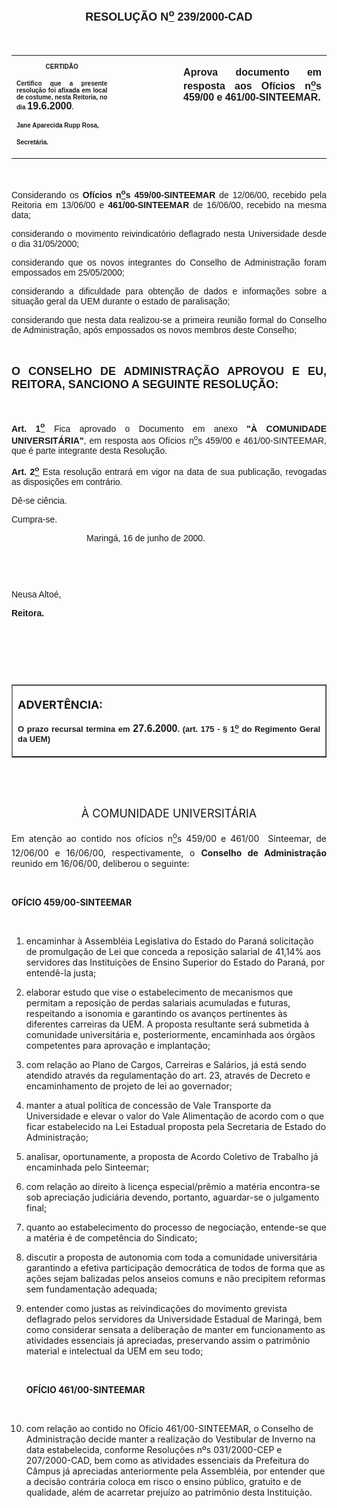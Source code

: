<BODY>

<FONT SIZE=2>
</FONT><B><FONT FACE="Arial" SIZE=4><P ALIGN="CENTER">RESOLU&Ccedil;&Atilde;O  N<U><SUP>o</U></SUP>  239/2000-CAD</P>
</B></FONT><FONT FACE="Arial">
<P>&nbsp;</P></FONT>
<TABLE CELLSPACING=0 BORDER=0 CELLPADDING=7 WIDTH=621>
<TR><TD WIDTH="32%" VALIGN="TOP">
<B><FONT FACE="Arial" SIZE=1><P ALIGN="CENTER">CERTID&Atilde;O</P>
<P ALIGN="JUSTIFY">   Certifico que a presente resolu&ccedil;&atilde;o foi afixada em local de costume, nesta Reitoria, no dia </FONT><FONT FACE="Arial">19.6.2000</FONT><FONT FACE="Arial" SIZE=1>.</P>
<P ALIGN="JUSTIFY"></P>
<P ALIGN="JUSTIFY">Jane Aparecida Rupp Rosa,</P>
<P ALIGN="JUSTIFY">Secret&aacute;ria.</B></FONT></TD>
<TD WIDTH="21%" VALIGN="TOP">&nbsp;</TD>
<TD WIDTH="47%" VALIGN="TOP">
<B><FONT FACE="Arial"><P ALIGN="JUSTIFY">Aprova documento em resposta aos Of&iacute;cios n<U><SUP>o</U>s</SUP> 459/00 e 461/00-SINTEEMAR.</B></FONT></TD>
</TR>
</TABLE>

<FONT FACE="Arial"><P ALIGN="JUSTIFY"></P>
<P ALIGN="JUSTIFY">&nbsp;</P>
<P ALIGN="JUSTIFY">&#9;Considerando os <B>Of&iacute;cios n<U><SUP>o</U>s</SUP> 459/00-SINTEEMAR </B>de 12/06/00, recebido pela Reitoria em 13/06/00 e <B>461/00-SINTEEMAR </B>de 16/06/00, recebido na mesma data;</P>
<P ALIGN="JUSTIFY">&#9;considerando o movimento reivindicat&oacute;rio deflagrado nesta Universidade desde o dia 31/05/2000;</P>
<P ALIGN="JUSTIFY">&#9;considerando que os novos integrantes do Conselho de Administra&ccedil;&atilde;o foram empossados em 25/05/2000;</P>
<P ALIGN="JUSTIFY">&#9;considerando a dificuldade para obten&ccedil;&atilde;o de dados e informa&ccedil;&otilde;es sobre a situa&ccedil;&atilde;o geral da UEM durante o estado de paralisa&ccedil;&atilde;o;</P>
<P ALIGN="JUSTIFY">&#9;considerando que nesta data realizou-se a primeira reuni&atilde;o formal do Conselho de Administra&ccedil;&atilde;o, ap&oacute;s empossados os novos membros deste Conselho;</P>
<P ALIGN="JUSTIFY"></P>
<P ALIGN="JUSTIFY">&nbsp;</P>
</FONT><B><FONT FACE="Arial" SIZE=4><P ALIGN="JUSTIFY">O CONSELHO DE ADMINISTRA&Ccedil;&Atilde;O APROVOU E EU, REITORA, SANCIONO A SEGUINTE RESOLU&Ccedil;&Atilde;O:</P>
</B></FONT><FONT FACE="Arial">
<P>&nbsp;</P>
<B><P ALIGN="JUSTIFY">Art. 1<U><SUP>o</B></U></SUP> Fica aprovado o Documento em anexo <B>&quot;&Agrave; COMUNIDADE UNIVERSIT&Aacute;RIA&quot;</B>, em resposta aos Of&iacute;cios n<U><SUP>o</U>s</SUP> 459/00 e 461/00-SINTEEMAR, que &eacute; parte integrante desta Resolu&ccedil;&atilde;o.</P>
<B><P ALIGN="JUSTIFY">&#9;Art. 2<U><SUP>o</B></U></SUP> Esta resolu&ccedil;&atilde;o entrar&aacute; em vigor na data de sua publica&ccedil;&atilde;o, revogadas as disposi&ccedil;&otilde;es em contr&aacute;rio.</P>
<P ALIGN="JUSTIFY">&#9;D&ecirc;-se ci&ecirc;ncia.</P>
<P ALIGN="JUSTIFY">&#9;Cumpra-se.</P>
<P ALIGN="JUSTIFY"></P><DIR>
<DIR>
<DIR>

<P ALIGN="JUSTIFY">&#9;&#9;&#9;Maring&aacute;, 16 de junho de 2000.</P>
<P ALIGN="JUSTIFY"></P>
<P ALIGN="JUSTIFY">&nbsp;</P>
<P ALIGN="JUSTIFY">&nbsp;</P></DIR>
</DIR>
</DIR>

<P ALIGN="JUSTIFY">   &#9;&#9;&#9;&#9;Neusa Alto&eacute;,</P>
<P ALIGN="JUSTIFY">&#9;&#9;&#9;&#9;<B>Reitora.</P>
<P ALIGN="JUSTIFY"></P>
<P ALIGN="JUSTIFY">&nbsp;</P>
<P ALIGN="JUSTIFY">&nbsp;</P>
<P ALIGN="JUSTIFY">&nbsp;</P></B></FONT>
<TABLE BORDER CELLSPACING=1 CELLPADDING=4 WIDTH=212>
<TR><TD VALIGN="TOP">
<B><FONT SIZE=4><P> ADVERT&Ecirc;NCIA:</P>
</FONT><FONT FACE="Arial" SIZE=2><P ALIGN="JUSTIFY">O prazo recursal termina em </FONT><FONT FACE="Arial">27.6.2000</FONT><FONT FACE="Arial" SIZE=2>. (art. 175 - § 1<U><SUP>o</U></SUP> do Regimento Geral da UEM)</B></FONT></TD>
</TR>
</TABLE>

<FONT SIZE=2>
<P>&nbsp;</P>
<P>&nbsp;</P>
</FONT><FONT SIZE=4><P ALIGN="CENTER">&Agrave; COMUNIDADE UNIVERSIT&Aacute;RIA </P>
<P ALIGN="CENTER"></P>
</FONT><P ALIGN="JUSTIFY">Em aten&ccedil;&atilde;o ao contido nos of&iacute;cios n<U><SUP>o</U>s</SUP> 459/00 e 461/00  Sinteemar, de 12/06/00 e 16/06/00, respectivamente, o <B>Conselho de Administra&ccedil;&atilde;o</B> reunido em 16/06/00, deliberou o seguinte:</P>
<B><P ALIGN="JUSTIFY"></P>
<P ALIGN="JUSTIFY">&nbsp;</P>
<P ALIGN="JUSTIFY">OF&Iacute;CIO 459/00-SINTEEMAR</P>
</B><P ALIGN="JUSTIFY"></P>
<P ALIGN="JUSTIFY">&nbsp;</P>
<OL>

<P ALIGN="JUSTIFY"><LI>encaminhar &agrave; Assembl&eacute;ia Legislativa do Estado do Paran&aacute; solicita&ccedil;&atilde;o de promulga&ccedil;&atilde;o de Lei que conceda a reposi&ccedil;&atilde;o salarial de 41,14% aos servidores das Institui&ccedil;&otilde;es de Ensino Superior do Estado do Paran&aacute;, por  entend&ecirc;-la justa;</LI></P>
<P ALIGN="JUSTIFY"><LI>elaborar estudo que vise o estabelecimento de mecanismos que permitam a reposi&ccedil;&atilde;o de perdas salariais acumuladas e futuras, respeitando a isonomia e garantindo os avan&ccedil;os pertinentes &agrave;s diferentes carreiras da UEM. A proposta resultante ser&aacute; submetida &agrave; comunidade universit&aacute;ria e, posteriormente, encaminhada aos &oacute;rg&atilde;os competentes para aprova&ccedil;&atilde;o e implanta&ccedil;&atilde;o;</LI></P>
<P ALIGN="JUSTIFY"><LI>com rela&ccedil;&atilde;o ao Plano de Cargos, Carreiras e Sal&aacute;rios, j&aacute; est&aacute; sendo atendido atrav&eacute;s da regulamenta&ccedil;&atilde;o do art. 23, atrav&eacute;s de Decreto e encaminhamento de projeto de lei ao governador;</LI></P>
<P ALIGN="JUSTIFY"><LI>manter a atual pol&iacute;tica de concess&atilde;o de Vale Transporte da Universidade e elevar o valor do Vale Alimenta&ccedil;&atilde;o de acordo com o que ficar estabelecido na Lei Estadual proposta pela Secretaria de Estado do Administra&ccedil;&atilde;o;</LI></P>
<P ALIGN="JUSTIFY"><LI>analisar, oportunamente, a proposta de Acordo Coletivo de Trabalho j&aacute; encaminhada pelo Sinteemar;</LI></P>
<P ALIGN="JUSTIFY"><LI>com rela&ccedil;&atilde;o ao direito &agrave; licen&ccedil;a especial/pr&ecirc;mio a mat&eacute;ria encontra-se sob aprecia&ccedil;&atilde;o judici&aacute;ria devendo, portanto, aguardar-se o julgamento final;</LI></P>
<P ALIGN="JUSTIFY"><LI>quanto ao estabelecimento do processo de negocia&ccedil;&atilde;o, entende-se que a mat&eacute;ria &eacute; de compet&ecirc;ncia do Sindicato;</LI></P>
<P ALIGN="JUSTIFY"><LI>discutir a proposta de autonomia com toda a comunidade universit&aacute;ria garantindo a efetiva participa&ccedil;&atilde;o democr&aacute;tica de todos de forma que as a&ccedil;&otilde;es sejam balizadas pelos anseios comuns e n&atilde;o precipitem reformas sem fundamenta&ccedil;&atilde;o adequada;</LI></P>
<P ALIGN="JUSTIFY"><LI>entender como justas as reivindica&ccedil;&otilde;es do movimento grevista deflagrado pelos servidores da Universidade Estadual de Maring&aacute;, bem como considerar sensata a delibera&ccedil;&atilde;o de manter em funcionamento as atividades essenciais j&aacute; apreciadas, preservando assim o patrim&ocirc;nio material e intelectual da UEM em seu todo;</LI></P>
<P ALIGN="JUSTIFY"></P>
<P ALIGN="JUSTIFY">&nbsp;</P>
<B><P ALIGN="JUSTIFY">OF&Iacute;CIO 461/00-SINTEEMAR</P>
</B><P ALIGN="JUSTIFY"></P>
<P ALIGN="JUSTIFY">&nbsp;</P>
<P ALIGN="JUSTIFY"><LI>com rela&ccedil;&atilde;o ao contido no Of&iacute;cio 461/00-SINTEEMAR, o Conselho de Administra&ccedil;&atilde;o decide manter a realiza&ccedil;&atilde;o do Vestibular de Inverno na data estabelecida, conforme Resolu&ccedil;&otilde;es nºs 031/2000-CEP e 207/2000-CAD, bem como as atividades essenciais da Prefeitura do C&acirc;mpus j&aacute; apreciadas anteriormente pela Assembl&eacute;ia, por entender que a decis&atilde;o contr&aacute;ria coloca em risco o ensino p&uacute;blico, gratuito e de qualidade, al&eacute;m de acarretar preju&iacute;zo ao patrim&ocirc;nio desta Institui&ccedil;&atilde;o.</LI></P></OL>

<FONT SIZE=2></FONT></BODY>

